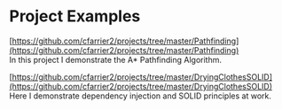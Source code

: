 # Project Examples

[https://github.com/cfarrier2/projects/tree/master/Pathfinding](https://github.com/cfarrier2/projects/tree/master/Pathfinding)  
In this project I demonstrate the A* Pathfinding Algorithm.


[https://github.com/cfarrier2/projects/tree/master/DryingClothesSOLID](https://github.com/cfarrier2/projects/tree/master/DryingClothesSOLID)  
Here I demonstrate dependency injection and SOLID principles at work.
